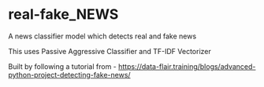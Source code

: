 # real-fake_NEWS
A news classifier model which detects real and fake news


This uses Passive Aggressive Classifier and TF-IDF Vectorizer 

Built by following a tutorial from - https://data-flair.training/blogs/advanced-python-project-detecting-fake-news/
